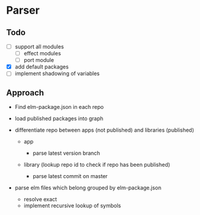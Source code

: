 # Parser

## Todo

- [ ] support all modules
  - [ ] effect modules
  - [ ] port module
- [x] add default packages
- [ ] implement shadowing of variables

## Approach

- Find elm-package.json in each repo

- load published packages into graph

- differentiate repo between apps (not published) and libraries (published)
  - app
    - parse latest version branch

  - library (lookup repo id to check if repo has been published)
    - parse latest commit on master

- parse elm files which belong grouped by elm-package.json
  - resolve exact
  - implement recursive lookup of symbols
